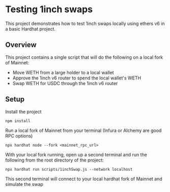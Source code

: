 # Testing 1inch swaps

This project demonstrates how to test 1inch swaps locally using ethers v6 in a basic Hardhat project.

## Overview

This project contains a single script that will do the following on a local fork of Mainnet:
- Move WETH from a large holder to a local wallet
- Approve the 1inch v6 router to spend the local wallet's WETH
- Swap WETH for USDC through the 1inch v6 router

## Setup

Install the project

```shell
npm install
```

Run a local fork of Mainnet from your terminal (Infura or Alchemy are good RPC options)
```shell
npx hardhat node --fork <mainnet_rpc_url>
```
With your local fork running, open up a second terminal and run the following from the root directory of the project:
```shell
npx hardhat run scripts/1inchSwap.js --network localhost
```
This second terminal will connect to your local hardhat fork of Mainnet and simulate the swap
